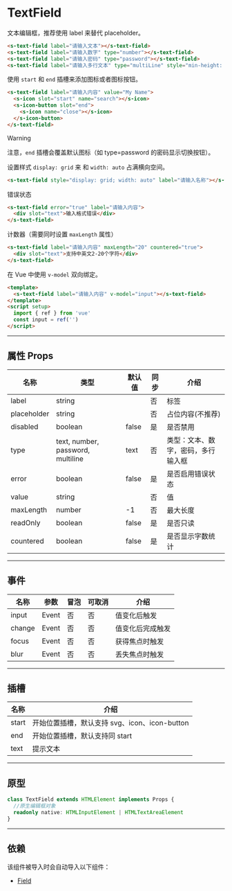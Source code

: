 # TextField

文本编辑框，推荐使用 label 来替代 placeholder。

```html preview
<s-text-field label="请输入文本"></s-text-field>
<s-text-field label="请输入数字" type="number"></s-text-field>
<s-text-field label="请输入密码" type="password"></s-text-field>
<s-text-field label="请输入多行文本" type="multiLine" style="min-height: 96px"></s-text-field>
```

使用 `start` 和 `end` 插槽来添加图标或者图标按钮。

```html preview
<s-text-field label="请输入内容" value="My Name">
  <s-icon slot="start" name="search"></s-icon>
  <s-icon-button slot="end">
    <s-icon name="close"></s-icon>
  </s-icon-button>
</s-text-field>
```

> [!WARNING]
> 注意，`end` 插槽会覆盖默认图标（如 type=password 的密码显示切换按钮）。


设置样式 `display: grid` 来 和 `width: auto` 占满横向空间。

```html preview
<s-text-field style="display: grid; width: auto" label="请输入名称"></s-text-field>
```

错误状态

```html preview
<s-text-field error="true" label="请输入内容">
  <div slot="text">输入格式错误</div>
</s-text-field>
```

计数器（需要同时设置 `maxLength` 属性）

```html preview
<s-text-field label="请输入内容" maxLength="20" countered="true">
  <div slot="text">支持中英文2-20个字符</div>
</s-text-field>
```

在 Vue 中使用 `v-model` 双向绑定。

```html
<template>
  <s-text-field label="请输入内容" v-model="input"></s-text-field>
</template>
<script setup>
  import { ref } from 'vue'
  const input = ref('')
</script>
```

---

## 属性 Props

| 名称        | 类型                               | 默认值 | 同步 | 介绍                            |
| ----------- | --------------------------------- | ------ | --- | ------------------------------- |
| label       | string                            |        | 否  | 标签                            |
| placeholder | string                            |        | 否  | 占位内容(不推荐)                 |
| disabled    | boolean                           | false  | 是  | 是否禁用                         |
| type        | text, number, password, multiline | text   | 否  | 类型：文本、数字，密码，多行输入框 |
| error       | boolean                           | false  | 是  | 是否启用错误状态                  |
| value       | string                            |        | 否  | 值                              |
| maxLength   | number                            | -1     | 否  | 最大长度                         |
| readOnly    | boolean                           | false  | 是  | 是否只读                         |
| countered   | boolean                           | false  | 是  | 是否显示字数统计                  |

---

## 事件

| 名称   | 参数   | 冒泡 | 可取消 | 介绍            |
| ------ |------ |------|------ |---------------- |
| input  | Event | 否   | 否     | 值变化后触发     |
| change | Event | 否   | 否     | 值变化后完成触发 |
| focus  | Event | 否   | 否     | 获得焦点时触发   |
| blur   | Event | 否   | 否     | 丢失焦点时触发   |

---

## 插槽

| 名称   | 介绍                                         |
| ------ | ------------------------------------------- |
| start  | 开始位置插槽，默认支持 svg、icon、icon-button |
| end    | 开始位置插槽，默认支持同 start                |
| text   | 提示文本                                     |

---

## 原型

```ts
class TextField extends HTMLElement implements Props {
  //原生编辑框对象
  readonly native: HTMLInputElement | HTMLTextAreaElement
}
```

---

## 依赖

该组件被导入时会自动导入以下组件：

- [Field](./field)
